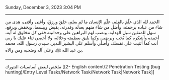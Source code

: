 
Sunday, December 3, 2023 3:04 PM

---

الحمد لله الذي علّمَ بالقلم، علّم الإنسان ما لم يعلم، خلقَ ورزقَ، وأغنى وأقنى، هدى من شاء من عباده برحمته، وأضل من شاء منهم بعدله وقدرته، يقبض ويبسط، ويخفض ويرفع، سهل للمتقين سبل الهداية، ونصب لهم البراهين على وحدانيته ففي كل مخلوق له آية، أحمده وأشكره كما يُحب ويرضى، وكما يليق بعظمته وجلاله، ولا أحصي ثناء عليك يا ربي أنت كما أثنيت على نفسك، وأُصلّي وأسلم على البشير النذير، سيدي رسول الله، محمد بن عبد الله ﷺ، وعلى آله وصَحبه ومن والاه. 

***


ملخص لبعض أساسيات النتورك [[2- English content/2 Penetration Testing (bug hunting)/Entry Level Tasks/Network Task/Network Task|Network Task]]